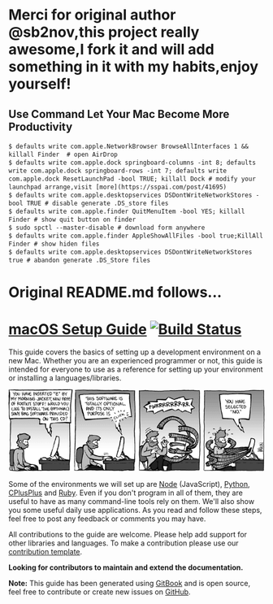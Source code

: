 # Merci for original author @sb2nov,this project really awesome,I fork it and will add something in it with my habits,enjoy yourself!

## Use Command Let Your Mac Become More Productivity
```Shell
$ defaults write com.apple.NetworkBrowser BrowseAllInterfaces 1 && killall Finder  # open AirDrop
$ defaults write com.apple.dock springboard-columns -int 8; defaults write com.apple.dock springboard-rows -int 7; defaults write com.apple.dock ResetLaunchPad -bool TRUE; killall Dock # modify your launchpad arrange,visit [more](https://sspai.com/post/41695)
$ defaults write com.apple.desktopservices DSDontWriteNetworkStores -bool TRUE # disable generate .DS_store files
$ defaults write com.apple.finder QuitMenuItem -bool YES; killall Finder # show quit button on finder
$ sudo spctl --master-disable # download form anywhere
$ defaults write com.apple.finder AppleShowAllFiles -bool true;KillAll Finder # show hiden files
$ defaults write com.apple.desktopservices DSDontWriteNetworkStores true # abandon generate .DS_Store files
```



# Original README.md follows...

[macOS Setup Guide](http://sourabhbajaj.com/mac-setup) [![Build Status](https://travis-ci.org/sb2nov/mac-setup.svg?branch=master)](https://travis-ci.org/sb2nov/mac-setup)
====================

This guide covers the basics of setting up a development environment on a new Mac. Whether you are an experienced programmer or not, this guide is intended for everyone to use as a reference for setting up your environment or installing a languages/libraries.

[![Screen](https://raw.githubusercontent.com/sb2nov/mac-setup/master/assets/intro.gif)](https://raw.githubusercontent.com/sb2nov/mac-setup/master/assets/intro.gif)

Some of the environments we will set up are [Node](http://nodejs.org) (JavaScript), [Python](http://www.python.org), [CPlusPlus](http://www.cplusplus.com) and [Ruby](http://www.ruby-lang.org). Even if you don't program in all of them, they are useful to have as many command-line tools rely on them. We'll also show you some useful daily use applications. As you read and follow these steps, feel free to post any feedback or comments you may have.

All contributions to the guide are welcome. Please help add support for other libraries and languages. To make a contribution please use our [contribution template](.github/CONTRIBUTION_TEMPLATE.md).

**Looking for contributors to maintain and extend the documentation.**

**Note:** This guide has been generated using [GitBook](http://www.gitbook.io) and is open source, feel free to contribute or create new issues on [GitHub](https://github.com/sb2nov/mac-setup/issues).
